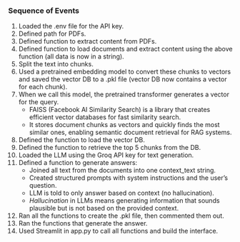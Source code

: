 ### Sequence of Events

1. Loaded the .env file for the API key.  
2. Defined path for PDFs.  
3. Defined function to extract content from PDFs.  
4. Defined function to load documents and extract content using the above function (all data is now in a string).  
5. Split the text into chunks.  
6. Used a pretrained embedding model to convert these chunks to vectors and saved the vector DB to a .pkl file (vector DB now contains a vector for each chunk).  
7. When we call this model, the pretrained transformer generates a vector for the query.  
   - FAISS (Facebook AI Similarity Search) is a library that creates efficient vector databases for fast similarity search.  
   - It stores document chunks as vectors and quickly finds the most similar ones, enabling semantic document retrieval for RAG systems.  
8. Defined the function to load the vector DB.  
9. Defined the function to retrieve the top 5 chunks from the DB.  
10. Loaded the LLM using the Groq API key for text generation.  
11. Defined a function to generate answers:  
    - Joined all text from the documents into one context_text string.  
    - Created structured prompts with system instructions and the user’s question.  
    - LLM is told to only answer based on context (no hallucination).  
    - _Hallucination_ in LLMs means generating information that sounds plausible but is not based on the provided context.  
12. Ran all the functions to create the .pkl file, then commented them out.  
13. Ran the functions that generate the answer.  
14. Used Streamlit in app.py to call all functions and build the interface.
